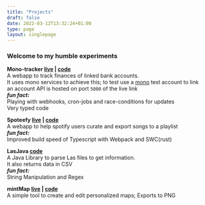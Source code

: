 ```yaml
---
title: "Projects"
draft: false
date: 2022-03-12T13:32:24+01:00
type: page
layout: singlepage
---
```


### Welcome to my humble experiments

**Mono-tracker [live](http://138.68.128.98) | [code](https://github.com/bytrebase/mono-tracker)**  
A webapp to track finances of linked bank accounts.  
It uses mono services to achieve this; to test use a [mono](https://docs.mono.co/docs/sandbox-credentials) test account to link an account 
API is hosted on port `5000` of the live link  
***fun fact:***  
Playing with webhooks, cron-jobs and race-conditions for updates  
Very typed code


**Spoteefy [live](https://spoteefy.netlify.app) | [code](https://github.com/bytrebase/spoteefy)**  
A webapp to help spotify users curate and export songs to a playlist  
***fun fact:***  
Improved build speed of Typescript with Webpack and SWC(rust)


**LasJava [code](https://github.com/bytrebase/las-java)**  
A Java Library to parse Las files to get information.  
It also returns data in CSV  
***fun fact:***  
String Manipulation and Regex


**mintMap [live](https://mapmint.netlify.app) | [code](https://github.com/bytrebase/mintMap)**  
A simple tool to create and edit personalized maps;
Exports to PNG
